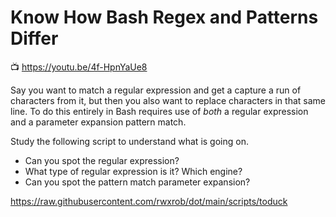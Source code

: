# Know How Bash Regex and Patterns Differ

📺 <https://youtu.be/4f-HpnYaUe8>

Say you want to match a regular expression and get a capture a run of characters
from it, but then you also want to replace characters in that same line.
To do this entirely in Bash requires use of *both* a regular expression
and a parameter expansion pattern match.

Study the following script to understand what is going on. 

* Can you spot the regular expression? 
* What type of regular expression is it? Which engine?
* Can you spot the pattern match parameter expansion?

<https://raw.githubusercontent.com/rwxrob/dot/main/scripts/toduck>
